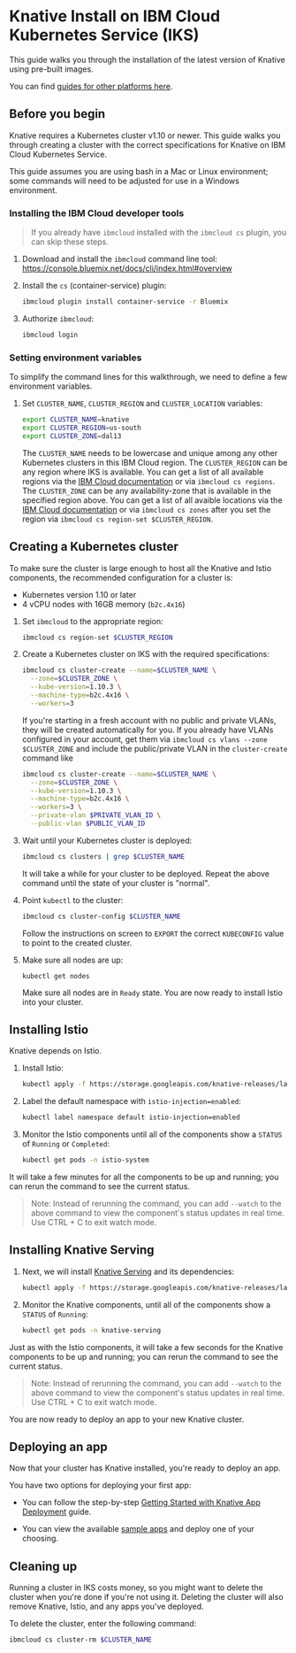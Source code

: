 # Knative Install on IBM Cloud Kubernetes Service (IKS)

This guide walks you through the installation of the latest version of
Knative using pre-built images.

You can find [guides for other platforms here](README.md).

## Before you begin

Knative requires a Kubernetes cluster v1.10 or newer. This guide walks you
through creating a cluster with the correct specifications for Knative on IBM Cloud Kubernetes Service.

This guide assumes you are using bash in a Mac or Linux environment; some
commands will need to be adjusted for use in a Windows environment.

### Installing the IBM Cloud developer tools

> If you already have `ibmcloud` installed with the `ibmcloud cs` plugin, you can skip these steps. 

1. Download and install the `ibmcloud` command line tool:
   https://console.bluemix.net/docs/cli/index.html#overview
   
1. Install the `cs` (container-service) plugin:
    ```bash
    ibmcloud plugin install container-service -r Bluemix
    ```
1. Authorize `ibmcloud`:
    ```bash
    ibmcloud login
    ```

### Setting environment variables

To simplify the command lines for this walkthrough, we need to define a few
environment variables.

1. Set `CLUSTER_NAME`, `CLUSTER_REGION` and `CLUSTER_LOCATION` variables:
   ```bash
   export CLUSTER_NAME=knative
   export CLUSTER_REGION=us-south
   export CLUSTER_ZONE=dal13
   ```

   The `CLUSTER_NAME` needs to be lowercase and unique among any other Kubernetes
   clusters in this IBM Cloud region.
   The `CLUSTER_REGION` can be any region where IKS is available. You can get a list of all available regions via the [IBM Cloud documentation](https://console.bluemix.net/docs/containers/cs_regions.html#regions-and-zones) or via `ibmcloud cs regions`.
   The `CLUSTER_ZONE` can be any availability-zone that is available in the specified region above. You can get a list of all avaible locations via the [IBM Cloud documentation](https://console.bluemix.net/docs/containers/cs_regions.html#zones) or via `ibmcloud cs zones` after you set the region via `ibmcloud cs region-set $CLUSTER_REGION`.

## Creating a Kubernetes cluster

To make sure the cluster is large enough to host all the Knative and
Istio components, the recommended configuration for a cluster is:

* Kubernetes version 1.10 or later
* 4 vCPU nodes with 16GB memory (`b2c.4x16`)

1. Set `ibmcloud` to the appropriate region:
    ```bash
    ibmcloud cs region-set $CLUSTER_REGION
    ```
1. Create a Kubernetes cluster on IKS with the required specifications:
    ```bash
    ibmcloud cs cluster-create --name=$CLUSTER_NAME \
      --zone=$CLUSTER_ZONE \
      --kube-version=1.10.3 \
      --machine-type=b2c.4x16 \
      --workers=3
    ```

    If you're starting in a fresh account with no public and private VLANs, they will be created automatically for you. If you already have VLANs configured in your account, get them via `ibmcloud cs vlans --zone $CLUSTER_ZONE` and include the public/private VLAN in the `cluster-create` command like

    ```bash
    ibmcloud cs cluster-create --name=$CLUSTER_NAME \
      --zone=$CLUSTER_ZONE \
      --kube-version=1.10.3 \
      --machine-type=b2c.4x16 \
      --workers=3 \
      --private-vlan $PRIVATE_VLAN_ID \
      --public-vlan $PUBLIC_VLAN_ID
    ```
1. Wait until your Kubernetes cluster is deployed:
    ```bash
    ibmcloud cs clusters | grep $CLUSTER_NAME
    ```

    It will take a while for your cluster to be deployed. Repeat the above command until the state of your cluster is "normal".

1. Point `kubectl` to the cluster:
    ```bash
    ibmcloud cs cluster-config $CLUSTER_NAME
    ```

    Follow the instructions on screen to `EXPORT` the correct `KUBECONFIG` value to point to the created cluster.

1. Make sure all nodes are up:
    ```
    kubectl get nodes
    ```

    Make sure all nodes are in `Ready` state. You are now ready to install Istio into your cluster.

## Installing Istio

Knative depends on Istio.

1. Install Istio:
    ```bash
    kubectl apply -f https://storage.googleapis.com/knative-releases/latest/istio.yaml
    ```
1. Label the default namespace with `istio-injection=enabled`:
    ```bash
    kubectl label namespace default istio-injection=enabled
    ```
1. Monitor the Istio components until all of the components show a `STATUS` of
`Running` or `Completed`:
    ```bash
    kubectl get pods -n istio-system
    ```

It will take a few minutes for all the components to be up and running; you can
rerun the command to see the current status.

> Note: Instead of rerunning the command, you can add `--watch` to the above
  command to view the component's status updates in real time. Use CTRL + C to exit watch mode.

## Installing Knative Serving

1. Next, we will install [Knative Serving](https://github.com/knative/serving)
and its dependencies:
    ```bash
    kubectl apply -f https://storage.googleapis.com/knative-releases/latest/release.yaml
    ```
1. Monitor the Knative components, until all of the components show a `STATUS` of
`Running`:
    ```bash
    kubectl get pods -n knative-serving
    ```

Just as with the Istio components, it will take a few seconds for the Knative
components to be up and running; you can rerun the command to see the current status.

> Note: Instead of rerunning the command, you can add `--watch` to the above
  command to view the component's status updates in real time. Use CTRL + C to exit watch mode.

You are now ready to deploy an app to your new Knative cluster.

## Deploying an app

Now that your cluster has Knative installed, you're ready to deploy an app.

You have two options for deploying your first app:

* You can follow the step-by-step
  [Getting Started with Knative App Deployment](getting-started-knative-app.md)
  guide.

* You can view the available [sample apps](../serving/samples/README.md) and
  deploy one of your choosing.

## Cleaning up

Running a cluster in IKS costs money, so you might want to delete
the cluster when you're done if you're not using it. Deleting the cluster will
also remove Knative, Istio, and any apps you've deployed.

To delete the cluster, enter the following command:

```bash
ibmcloud cs cluster-rm $CLUSTER_NAME
```
